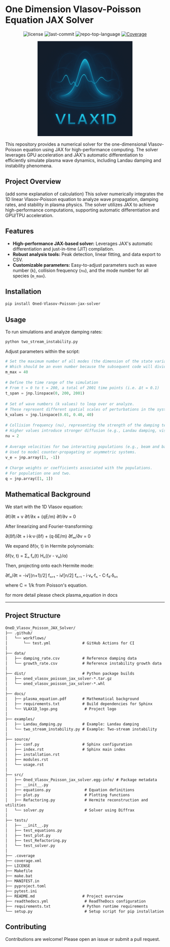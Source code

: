 # One Dimension Vlasov-Poisson Equation JAX Solver

<p align="center">
  <img src="https://img.shields.io/github/license/uwplasma/1D_Vlasov_JAX_Solver?style=flat-square&logo=opensourceinitiative&logoColor=white&color=0080ff" alt="license">
  <img src="https://img.shields.io/github/last-commit/uwplasma/1D_Vlasov_JAX_Solver?style=flat-square&logo=git&logoColor=white&color=0080ff" alt="last-commit">
  <img src="https://img.shields.io/github/languages/top/uwplasma/1D_Vlasov_JAX_Solver?style=flat-square&color=0080ff" alt="repo-top-language">
  <a href="https://codecov.io/gh/uwplasma/1D_Vlasov_JAX_Solver">
    <img src="https://codecov.io/gh/uwplasma/1D_Vlasov_JAX_Solver/branch/main/graph/badge.svg?style=flat-square" alt="Coverage">
  </a>
</p>

<p align="center">
  <img src="docs/VLAX1D_logo.png" alt="VLAX1D Logo" width="300">
</p>

This repository provides a numerical solver for the one-dimensional Vlasov-Poisson equation using JAX for high-performance computing. The solver leverages GPU acceleration and JAX's automatic differentiation to efficiently simulate plasma wave dynamics, including Landau damping and instability phenomena.

## Project Overview
(add some explanation of calculation)
This solver numerically integrates the 1D linear Vlasov-Poisson equation to analyze wave propagation, damping rates, and stability in plasma physics. The solver utilizes JAX to achieve high-performance computations, supporting automatic differentiation and GPU/TPU acceleration.

## Features
- **High-performance JAX-based solver:** Leverages JAX's automatic differentiation and just-in-time (JIT) compilation.
- **Robust analysis tools:** Peak detection, linear fitting, and data export to CSV.
- **Customizable parameters:** Easy-to-adjust parameters such as wave number (`k`), collision frequency (`nu`), and the mode number for all species (`m_max`).

## Installation
```bash
pip install Oned-Vlasov-Poisson-jax-solver
```

## Usage
To run simulations and analyze damping rates:

```bash
python two_stream_instability.py
```

Adjust parameters within the script:
```python
# Set the maximum number of all modes (the dimension of the state variable)
# Which should be an even number because the subsequent code will divide it into two groups
m_max = 40

# Define the time range of the simulation
# From t = 0 to t = 200, a total of 2001 time points (i.e. Δt = 0.1)
t_span = jnp.linspace(0, 200, 2001)

# Set of wave numbers (k values) to loop over or analyze.
# These represent different spatial scales of perturbations in the system.
k_values = jnp.linspace(0.01, 0.40, 40)

# Collision frequency (nu), representing the strength of the damping term.
# Higher values introduce stronger diffusion (e.g., Landau damping, viscosity).
nu = 2

# Average velocities for two interacting populations (e.g., beam and background).
# Used to model counter-propagating or asymmetric systems.
v_e = jnp.array([1, -1])

# Charge weights or coefficients associated with the populations.
# For population one and two.
q = jnp.array([1, 1])
```

## Mathematical Background

We start with the 1D Vlasov equation:

∂f/∂t + v ∂f/∂x + (qE/m) ∂f/∂v = 0

After linearizing and Fourier-transforming:

∂(δf)/∂t + i·k·v·(δf) + (q·δE/m) ∂fₘ/∂v = 0

We expand δf(v, t) in Hermite polynomials:

δf(v, t) = Σₙ fₙ(t) Hₙ((v - vₑ)/α)

Then, projecting onto each Hermite mode:

∂fₙ/∂t = -i√[(n+1)/2] fₙ₊₁ - i√[n/2] fₙ₋₁ - i·vₑ·fₙ - C·f₀·δₙ₁

where C ∝ 1/k from Poisson's equation.

for more detail please check plasma_equation in docs 

---

## Project Structure
```
OneD_Vlasov_Poisson_JAX_Solver/
├── .github/
│   └── workflows/
│       └── test.yml              # GitHub Actions for CI
│
├── data/
│   ├── damping_rate.csv          # Reference damping data
│   └── growth_rate.csv           # Reference instability growth data
│
├── dist/                         # Python package builds
│   ├── oned_vlasov_poisson_jax_solver-*.tar.gz
│   └── oned_vlasov_poisson_jax_solver-*.whl
│
├── docs/
│   ├── plasma_equation.pdf       # Mathematical background
│   ├── requirements.txt          # Build dependencies for Sphinx
│   └── VLAX1D_logo.png            # Project logo
│
├── examples/
│   ├── Landau_damping.py         # Example: Landau damping
│   └── two_stream_instability.py # Example: Two-stream instability
│
├── source/
│   ├── conf.py                   # Sphinx configuration
│   ├── index.rst                 # Sphinx main index
│   ├── installation.rst
│   ├── modules.rst
│   └── usage.rst
│
├── src/
│   ├── Oned_Vlasov_Poisson_jax_solver.egg-info/ # Package metadata
│   ├── __init__.py
│   ├── equations.py               # Equation definitions
│   ├── plot.py                    # Plotting functions
│   ├── Refactoring.py             # Hermite reconstruction and utilities
│   └── solver.py                  # Solver using Diffrax
│
├── tests/
│   ├── __init__.py
│   ├── test_equations.py
│   ├── test_plot.py
│   ├── test_Refactoring.py
│   └── test_solver.py
│
├── .coverage
├── coverage.xml
├── LICENSE
├── Makefile
├── make.bat
├── MANIFEST.in
├── pyproject.toml
├── pytest.ini
├── README.md                     # Project overview
├── readthedocs.yml                # ReadTheDocs configuration
├── requirements.txt              # Python runtime requirements
└── setup.py                       # Setup script for pip installation
```

## Contributing
Contributions are welcome! Please open an issue or submit a pull request.
